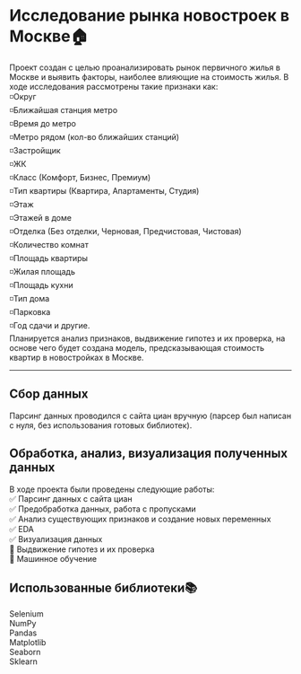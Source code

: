 # Исследование рынка новостроек в Москве:house: 
Проект создан с целью проанализировать рынок первичного жилья в Москве и выявить факторы, наиболее влияющие на стоимость жилья. В ходе исследования рассмотрены такие признаки как:   
:white_medium_small_square:Округ   
:white_medium_small_square:Ближайшая станция метро   
:white_medium_small_square:Время до метро    
:white_medium_small_square:Метро рядом (кол-во ближайших станций)    
:white_medium_small_square:Застройщик    
:white_medium_small_square:ЖК    
:white_medium_small_square:Класс (Комфорт, Бизнес, Премиум)    
:white_medium_small_square:Тип квартиры (Квартира, Апартаменты, Студия)    
:white_medium_small_square:Этаж    
:white_medium_small_square:Этажей в доме   
:white_medium_small_square:Отделка (Без отделки, Черновая, Предчистовая, Чистовая)   
:white_medium_small_square:Количество комнат   
:white_medium_small_square:Площадь квартиры      
:white_medium_small_square:Жилая площадь   
:white_medium_small_square:Площадь кухни   
:white_medium_small_square:Тип дома    
:white_medium_small_square:Парковка    
:white_medium_small_square:Год сдачи и другие.   
Планируется анализ признаков, выдвижение гипотез и их проверка, на основе чего будет создана модель, предсказывающая стоимость квартир в новостройках в Москве. 
____
## Сбор данных
Парсинг данных проводился с сайта циан вручную (парсер был написан с нуля, без использования готовых библиотек). 
## Обработка, анализ, визуализация полученных данных 
В ходе проекта были проведены следующие работы:     
:white_check_mark: Парсинг данных с сайта циан    
:white_check_mark: Предобработка данных, работа с пропусками    
:white_check_mark: Анализ существующих признаков и создание новых переменных     
:white_check_mark: EDA    
:white_check_mark: Визуализация данных    
:black_square_button: Выдвижение гипотез и  их проверка    
:black_square_button: Машинное обучение    
## Использованные библиотеки:books:    
Selenium    
NumPy    
Pandas    
Matplotlib    
Seaborn   
Sklearn   
